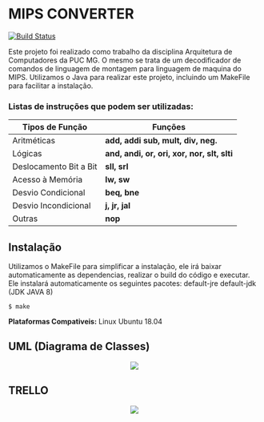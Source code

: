 # MIPS CONVERTER
[![Build Status](https://travis-ci.org/Rastrian/MIPS-converter.svg?branch=master)](https://travis-ci.org/Rastrian/MIPS-converter)

Este projeto foi realizado como trabalho da disciplina Arquitetura de Computadores da PUC MG.
O mesmo se trata de um decodificador de comandos de linguagem de montagem para linguagem de maquina do MIPS.
Utilizamos o Java para realizar este projeto, incluindo um MakeFile para facilitar a instalação.

### Listas de instruções que podem ser utilizadas:

| Tipos de Função | Funções                    |
| ------------- | ------------------------------ |
| Aritméticas      | **add, addi sub, mult, div, neg.**       |
| Lógicas   | **and, andi, or, ori, xor, nor, slt, slti**     |
| Deslocamento Bit a Bit   | **sll, srl**     |
| Acesso à Memória   | **lw, sw**     |
| Desvio Condicional   | **beq, bne**     |
| Desvio Incondicional   | **j, jr, jal**     |
| Outras   | **nop**     |

## Instalação

Utilizamos o MakeFile para simplificar a instalação, ele irá baixar automaticamente as dependencias, realizar o build do código e executar.
Ele instalará automaticamente os seguintes pacotes: default-jre default-jdk (JDK JAVA 8)

```$ make```

**Plataformas Compativeis:** Linux Ubuntu 18.04

## UML (Diagrama de Classes)

<div style="text-align: center">
<a href='https://raw.githubusercontent.com/Rastrian/MIPS-converter/master/assets/UML.jpg'><img src="https://raw.githubusercontent.com/Rastrian/MIPS-converter/master/assets/UML.jpg"/></a>
</div>

## TRELLO

<div style="text-align: center">
<a href='https://raw.githubusercontent.com/Rastrian/MIPS-converter/master/assets/trello.png'><img src="https://raw.githubusercontent.com/Rastrian/MIPS-converter/master/assets/trello.png"/></a>
</div>